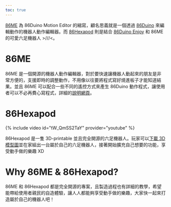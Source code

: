 ```yaml
---
toc: true
---
```

[86ME](https://github.com/Sayter99/86ME) 為 86Duino Motion Editor 的縮寫，顧名思義就是一個透過 [86Duino](http://www.86duino.com) 來編輯動作的機器人動作編輯器。而 [86Hexapod](https://github.com/roboard/86Hexapod) 則是結合 [86Duino Enjoy](http://www.86duino.com/?p=11737) 和 86ME 的可愛六足機器人 >///<。

# 86ME
86ME 是一個開源的機器人動作編輯器，對於要快速讓機器人動起來的朋友是非常方便的，支援即時的調整動作，不用像以往要將程式寫好燒進板子才能知道結果。並且 86ME 可以配合一些不同的遙控方式來產生 86Duino 動作程式，讓使用者可以不必再費心寫程式，詳細的[說明網頁](http://www.86duino.com/index.php?p=11544&lang=TW)。

# 86Hexapod
{% include video id="tW_QmSS2TaY" provider="youtube" %}

86Hexapod 是一隻 3D-printable 並且完全開源的六足機器人。玩家可以[下載 3D 模型圖](http://www.thingiverse.com/thing:964149)並在家組出一台屬於自己的六足機器人，接著開始擴充自己想要的功能，享受動手做的樂趣 XD

# Why 86ME & 86Hexapod?
86ME 和 86Hexapod 都是完全開源的專案，且製造過程也有詳細的教學，希望能帶給使用者親民的自造體驗，讓人人都能夠享受動手做的樂趣，大家快一起來打造屬於自己的機器人吧！